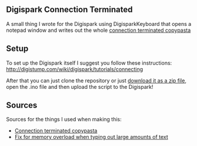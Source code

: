 ## Digispark Connection Terminated
A small thing I wrote for the Digispark using DigisparkKeyboard that opens a notepad window and writes out the whole [connection terminated copypasta](https://www.reddit.com/r/copypasta/comments/kcd9qp/connection_terminated/)

## Setup
To set up the Digispark itself I suggest you follow these instructions:
http://digistump.com/wiki/digispark/tutorials/connecting

After that you can just clone the repository or just [download it as a zip file](https://github.com/Madasish/digispark-connection-terminated.git), open the .ino file and then upload the script to the Digispark! 

## Sources
Sources for the things I used when making this:
 
 - [Connection terminated copypasta](https://www.reddit.com/r/copypasta/comments/kcd9qp/connection_terminated/)
 - [Fix for memory overload when typing out large amounts of text](http://digistump.com/board/index.php?topic=2554.0)
